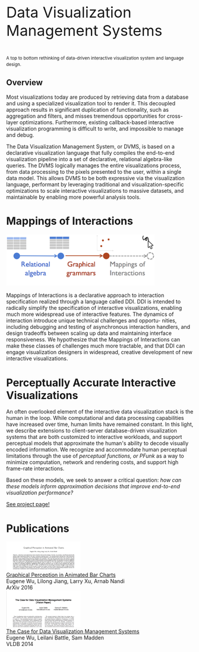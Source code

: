 



<!--<p class="header"><img width=150 src="./images/dvms.png"/></p>-->

<p class="header" style="font-size: 30pt">
<!--Expressive, Fast and Maintainable Visualizations-->
Data Visualization <br/>Management Systems
</p>
<p class="header">
<small>
  A top to bottom rethinking of data-driven interactive visualization system and language design.
</small>
</p>




## Overview

Most visualizations today are produced by retrieving data from a
database and using a specialized visualization tool to render it.
This decoupled approach results in significant duplication of
functionality, such as aggregation and filters, and misses tremendous
opportunities for cross-layer optimizations.  Furthermore, existing 
callback-based interactive visualization programming is difficult to write,
and impossible to manage and debug.

The Data Visualization Management System, or DVMS, is
based on a declarative visualization language that
fully compiles the end-to-end visualization pipeline into a set
of declarative, relational algebra-like queries. 
The DVMS logically manages the entire visualizations process, from data processing to
the pixels presented to the user, within a single data model.
This allows DVMS to be both expressive 
via the visualization language, performant by leveraging
traditional and visualization-specific optimizations to scale
interactive visualizations to massive datasets, and maintainable by
enabling more powerful analysis tools. 




# Mappings of Interactions
<a name="moi"></a>

<img width=400 src="./images/dvms_mappings.png"/>

Mappings of Interactions is a declarative approach to interaction specification
realized through a language called DDI. DDI is intended
to radically simplify the specification of interactive visualizations,
enabling much more widespread use of interactive features. The
dynamics of interaction introduce unique technical challenges and
opportu- nities, including debugging and testing of asynchronous
interaction handlers, and design tradeoffs between scaling up data
and maintaining interface responsiveness. We hypothesize that the
Mappings of Interactions can make these classes of challenges much
more tractable, and that DDI can engage visualization designers in
widespread, creative development of new interactive visualizations.



# Perceptually Accurate Interactive  Visualizations
<a name="pfunk"></a>

An often overlooked element of the interactive data visualization
stack is the human in the loop. While computational and data
processing capabilities have increased over time, human limits have
remained constant. In this light, we describe extensions to
client-server database-driven visualization systems that are both
customized to interactive workloads, and support perceptual models
that approximate the human's ability to decode visually encoded
information. We recognize and accommodate human perceptual limitations
through the use of <i>perceptual functions, or PFunk</i>
as a way to minimize computation, network and rendering costs, and
support high frame-rate interactions. 


Based on these models, we
seek to answer a critical question: *how can these models inform approximation decisions that improve end-to-end visualization performance?*

[See project page!](http://perceptvis.github.io/)



 

# Publications

<div class="section" id="publications">

<div class="item">
  <div class="screenshot"><img src="./images/infovis_animate_paper.png" width=200/></div>
  <div class="text">
    <div class="title">
      <a href="http://arxiv.org/pdf/1604.00080v1">
        Graphical Perception in Animated Bar Charts
      </a>
    </div>
    <div class="authors">Eugene Wu, Lilong Jiang, Larry Xu, Arnab Nandi</div>
    <div class="links">
      <span class="conf">ArXiv 2016</span>
    </div>
  </div>
  <div style="clear: both"></div>
</div>


<div class="item">
  <div class="screenshot"><img src="./images/ermac_paper.png" width=200/></div>
  <div class="text">
    <div class="title">
      <a href="./files/papers/ermac-vldb14.pdf">
        The Case for Data Visualization Management Systems
      </a>
    </div>
    <div class="authors">Eugene Wu, Leilani Battle, Sam Madden</div>
    <div class="links">
      <span class="conf">VLDB 2014</span>
    </div>
  </div>
  <div style="clear: both"></div>
</div>



</div><!-- /publications -->



<script type="text/javascript">
var gaJsHost = (("https:" == document.location.protocol) ? "https://ssl." : "http://www.");
document.write(unescape("%3Cscript src='" + gaJsHost + "google-analytics.com/ga.js' type='text/javascript'%3E%3C/script%3E"));
</script>
<script type="text/javascript">
var pageTracker = _gat._getTracker("UA-3762902-2");
pageTracker._initData();
pageTracker._trackPageview();
</script>





